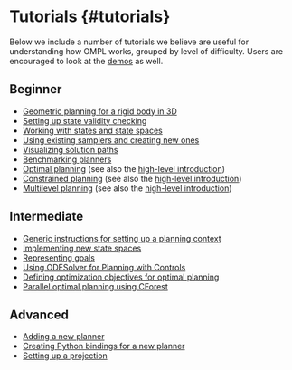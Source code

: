 # Tutorials {#tutorials}

Below we include a number of tutorials we believe are useful for understanding how OMPL works, grouped by level of difficulty. Users are encouraged to look at the [demos](group__demos.html) as well.

## Beginner

- [Geometric planning for a rigid body in 3D](geometricPlanningSE3.html)
- [Setting up state validity checking](stateValidation.html)
- [Working with states and state spaces](workingWithStates.html)
- [Using existing samplers and creating new ones](samplers.html)
- [Visualizing solution paths](pathVisualization.html)
- [Benchmarking planners](benchmark.html)
- [Optimal planning](optimalPlanningTutorial.html) (see also the [high-level introduction](optimalPlanning.html))
- [Constrained planning](constrainedPlanningTutorial.html) (see also the [high-level introduction](constrainedPlanning.html))
- [Multilevel planning](multiLevelPlanningTutorial.html) (see also the [high-level introduction](multiLevelPlanning.html))

## Intermediate

- [Generic instructions for setting up a planning context](genericPlanning.html)
- [Implementing new state spaces](implementingStateSpaces.html)
- [Representing goals](goalRepresentation.html)
- [Using ODESolver for Planning with Controls](odeint.html)
- [Defining optimization objectives for optimal planning](optimizationObjectivesTutorial.html)
- [Parallel optimal planning using CForest](CForest.html)

## Advanced

- [Adding a new planner](newPlanner.html)
- [Creating Python bindings for a new planner](pybindingsPlanner.html)
- [Setting up a projection](projections.html)
